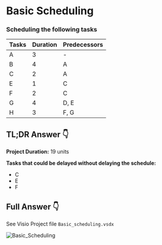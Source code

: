 # Basic Scheduling
### Scheduling the following tasks

| Tasks | Duration | Predecessors |
|-------|----------|--------------|
| A     | 3        | -            |
| B     | 4        | A            |
| C     | 2        | A            |
| E     | 1        | C            |
| F     | 2        | C            |
| G     | 4        | D, E         |
| H     | 3        | F, G         |


## TL;DR Answer 👇
**Project Duration:** 19 units

**Tasks that could be delayed without delaying the schedule:**

- C 
- E 
- F

## Full Answer 👇

See Visio Project file `Basic_scheduling.vsdx`

![Basic_Scheduling](https://user-images.githubusercontent.com/15612446/227369122-afebb2f7-38cc-4121-82d1-07d97446e4f1.png)
